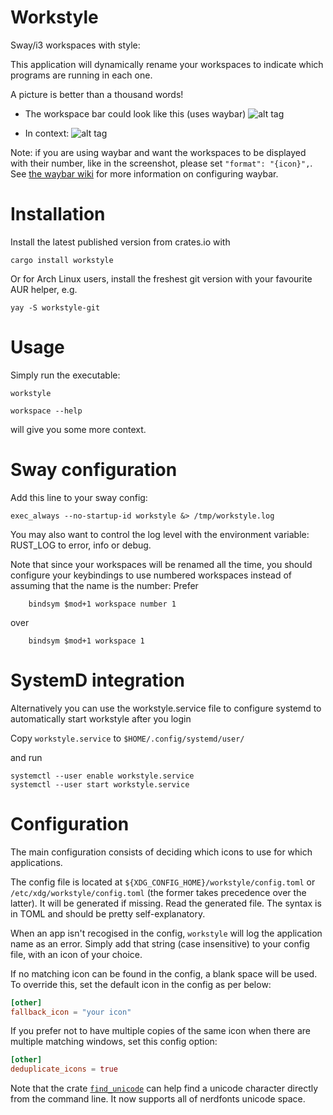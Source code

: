 Workstyle
===

Sway/i3 workspaces with style:

This application will dynamically rename your workspaces to indicate which programs are running in each one.

A picture is better than a thousand words!

* The workspace bar could look like this (uses waybar)
![alt tag](https://github.com/pierrechevalier83/workstyle/blob/master/screenshots/bar.png)

* In context:
![alt tag](https://github.com/pierrechevalier83/workstyle/blob/master/screenshots/full.png)

Note: if you are using waybar and want the workspaces to be displayed with their number, like in the screenshot, please set `"format": "{icon}",`. See [the waybar wiki](https://github.com/Alexays/Waybar/wiki/Module:-Workspaces) for more information on configuring waybar.

Installation
===

Install the latest published version from crates.io with
```
cargo install workstyle
```

Or for Arch Linux users, install the freshest git version with your favourite AUR helper, e.g.
```
yay -S workstyle-git
```

Usage
===

Simply run the executable:
```
workstyle
```

```
workspace --help
```
will give you some more context.

Sway configuration
===

Add this line to your sway config:
```
exec_always --no-startup-id workstyle &> /tmp/workstyle.log
```

You may also want to control the log level with the environment variable: RUST_LOG to error, info or debug.

Note that since your workspaces will be renamed all the time, you should configure your keybindings to use numbered workspaces instead of assuming that the name is the number:
Prefer
```
    bindsym $mod+1 workspace number 1
```
over
```
    bindsym $mod+1 workspace 1
```

SystemD integration
====

Alternatively you can use the workstyle.service file to configure systemd to automatically start workstyle after you login

Copy `workstyle.service` to `$HOME/.config/systemd/user/`

and run

```
systemctl --user enable workstyle.service
systemctl --user start workstyle.service
```

Configuration
===

The main configuration consists of deciding which icons to use for which applications.

The config file is located at `${XDG_CONFIG_HOME}/workstyle/config.toml` or `/etc/xdg/workstyle/config.toml` (the former takes precedence over the latter). It will be generated if missing. Read the generated file. The syntax is in TOML and should be pretty self-explanatory.

When an app isn't recogised in the config, `workstyle` will log the application name as an error.
Simply add that string (case insensitive) to your config file, with an icon of your choice.

If no matching icon can be found in the config, a blank space will be used.
To override this, set the default icon in the config as per below:
```toml
[other]
fallback_icon = "your icon"
```

If you prefer not to have multiple copies of the same icon when there are multiple matching windows, set this config option:
```toml
[other]
deduplicate_icons = true
```

Note that the crate [`find_unicode`](https://github.com/pierrechevalier83/find_unicode/) can help find a unicode character directly from the command line. It now supports all of nerdfonts unicode space.
